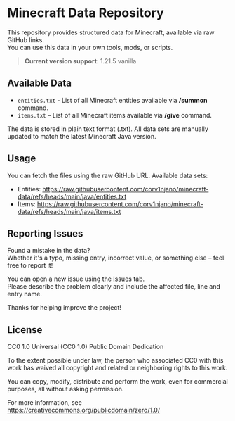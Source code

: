 # Minecraft Data Repository
This repository provides structured data for Minecraft, available via raw GitHub links.  
You can use this data in your own tools, mods, or scripts.

> **Current version support**: 1.21.5 vanilla

## Available Data
- `entities.txt` - List of all Minecraft entities available via **/summon** command.
- `items.txt` – List of all Minecraft items available via **/give** command.

The data is stored in plain text format (.txt).
All data sets are manually updated to match the latest Minecraft Java version.

## Usage
You can fetch the files using the raw GitHub URL. Available data sets:

- Entities: https://raw.githubusercontent.com/corv1njano/minecraft-data/refs/heads/main/java/entities.txt
- Items: https://raw.githubusercontent.com/corv1njano/minecraft-data/refs/heads/main/java/items.txt

## Reporting Issues
Found a mistake in the data?  
Whether it's a typo, missing entry, incorrect value, or something else – feel free to report it!

You can open a new issue using the [Issues](../../issues) tab.  
Please describe the problem clearly and include the affected file, line and entry name.

Thanks for helping improve the project!

## License
CC0 1.0 Universal (CC0 1.0) Public Domain Dedication

To the extent possible under law, the person who associated CC0 with this work has waived all copyright and related or neighboring rights to this work.

You can copy, modify, distribute and perform the work, even for commercial purposes, all without asking permission.

For more information, see <https://creativecommons.org/publicdomain/zero/1.0/>
